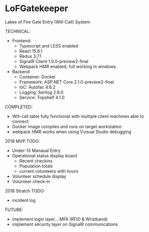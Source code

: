 # LoFGatekeeper
Lakes of Fire Gate Entry (Will-Call) System

TECHNICAL:
- Frontend:
	- Typescript and LESS enabled
	- React 15.6.1
	- Redux 3.7.1
	- SignalR Client 1.0.0-preview2-final
	- Webpack HMR enabled, full working in windows.
- Backend
	- Container: Docker
	- Framework: ASP.NET Core 2.1.0-preview2-final
	- IoC:       Autofac 4.6.2
	- Logging:   Serilog 2.6.0
	- Service:   Topshelf 4.1.0

COMPLETED:
- Will-call table fully functional with multiple client machines able to connect
- Docker image compiles and runs on target workstation
- webpack HMR works when using Vvisual Studio debugging

2018 MVP TODO:
- Under-13 Manaual Entry
- Operational status display board
	- Recent checkins
	- Population totals
	- current volunteers with hours
- Volunteer schedule display
- Volunteer check-in

2018 Stratch TODO:
- incident log

FUTURE:
- implement login layer... MFA (RFID & Wristband)
- implement security layer on SignalR communications
